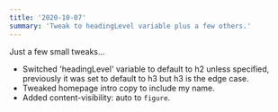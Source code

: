 ```yaml
---
title: '2020-10-07'
summary: 'Tweak to headingLevel variable plus a few others.'
---
```


Just a few small tweaks...

* Switched 'headingLevel' variable to default to h2 unless specified, previously it was set to default to h3 but h3 is the edge case.
* Tweaked homepage intro copy to include my name.
* Added content-visibility: auto to <code>figure</code>.
